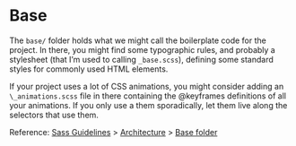# Base

The `base/` folder holds what we might call the boilerplate code for the project. In there, you might find some typographic rules, and probably a stylesheet (that I’m used to calling `_base.scss`), defining some standard styles for commonly used HTML elements.

If your project uses a lot of CSS animations, you might consider adding an `\_animations.scss` file in there containing the @keyframes definitions of all your animations. If you only use a them sporadically, let them live along the selectors that use them.

Reference: [Sass Guidelines](http://sass-guidelin.es/) > [Architecture](http://sass-guidelin.es/#architecture) > [Base folder](http://sass-guidelin.es/#base-folder)
